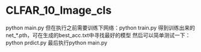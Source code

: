 # CLFAR_10_Image_cls
python main.py
但在执行之前需要训练下网络：python train.py
得到训练出来的net_*.pth，可在生成的best_acc.txt中寻找最好的模型
然后可以简单测试一下：python prdict.py
最后执行python main.py
